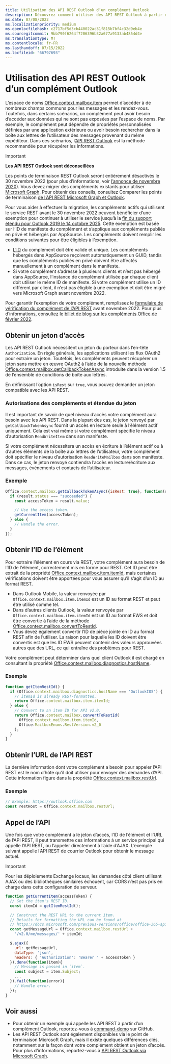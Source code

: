 ```yaml
---
title: Utilisation des API REST Outlook d’un complément Outlook
description: Découvrez comment utiliser des API REST Outlook à partir d’un complément Outlook pour obtenir un jeton d’accès.
ms.date: 07/08/2022
ms.localizationpriority: medium
ms.openlocfilehash: c2717bf5d3cb440022ac31f815b7bf4c32d9eb4e
ms.sourcegitcommit: 9bb790f6264f7206396b32a677a9133ab4854d4e
ms.translationtype: MT
ms.contentlocale: fr-FR
ms.lasthandoff: 07/15/2022
ms.locfileid: "66797693"
---
```

# <a name="use-the-outlook-rest-apis-from-an-outlook-add-in"></a>Utilisation des API REST Outlook d’un complément Outlook

L’espace de noms [Office.context.mailbox.item](/javascript/api/requirement-sets/outlook/preview-requirement-set/office.context.mailbox.item) permet d’accéder à de nombreux champs communs pour les messages et les rendez-vous. Toutefois, dans certains scénarios, un complément peut avoir besoin d’accéder aux données qui ne sont pas exposées par l’espace de noms. Par exemple, le complément peut dépendre de propriétés personnalisées définies par une application extérieure ou avoir besoin rechercher dans la boîte aux lettres de l’utilisateur des messages provenant du même expéditeur. Dans ces scénarios, l’[API REST Outlook](/outlook/rest) est la méthode recommandée pour récupérer les informations.

> [!IMPORTANT]
> **Les API REST Outlook sont déconseillées**
>
> Les points de terminaison REST Outlook seront entièrement désactivés le 30 novembre 2022 (pour plus d’informations, voir [l’annonce de novembre 2020](https://developer.microsoft.com/graph/blogs/outlook-rest-api-v2-0-deprecation-notice/)). Vous devez migrer des compléments existants pour utiliser [Microsoft Graph](/outlook/rest#outlook-rest-api-via-microsoft-graph). Pour obtenir des conseils, consultez Comparer les points de terminaison [de l’API REST Microsoft Graph et Outlook](/outlook/rest/compare-graph).
>
> Pour vous aider à effectuer la migration, les compléments actifs qui utilisent le service REST avant le 30 novembre 2022 peuvent bénéficier d’une exemption pour continuer à utiliser le service jusqu’à la [fin du support étendu pour Outlook 2019 le 14 octobre 2025](/lifecycle/end-of-support/end-of-support-2025). Cette exemption est basée sur l’ID de manifeste du complément et s’applique aux compléments publiés en privé et hébergés par AppSource. Les compléments doivent remplir les conditions suivantes pour être éligibles à l’exemption.
>
> - [L’ID](/javascript/api/manifest/id) du complément doit être valide et unique. Les compléments hébergés dans AppSource reçoivent automatiquement un GUID, tandis que les compléments publiés en privé doivent être affectés manuellement à un complément dans le manifeste.
> - Si votre complément s’adresse à plusieurs clients et n’est pas hébergé dans AppSource, l’instance de complément utilisée par chaque client doit utiliser le même ID de manifeste. Si votre complément utilise un ID différent par client, il n’est pas éligible à une exemption et doit être migré vers Microsoft Graph avant novembre 2022.
>
> Pour garantir l’exemption de votre complément, remplissez le [formulaire de vérification du complément de l’API REST](https://aka.ms/RESTCheck) avant novembre 2022. Pour plus d’informations, consultez le [billet de blog sur les compléments Office de février 2022](https://pnp.github.io/blog/office-add-ins-community-call/office-add-ins-community-call-february-9-2022/).

## <a name="get-an-access-token"></a>Obtenir un jeton d’accès

Les API REST Outlook nécessitent un jeton du porteur dans l’en-tête `Authorization`. En règle générale, les applications utilisent les flux OAuth2 pour extraire un jeton. Toutefois, les compléments peuvent récupérer un jeton sans mettre en œuvre OAuth2 à l’aide de la nouvelle méthode [Office.context.mailbox.getCallbackTokenAsync](/javascript/api/requirement-sets/outlook/preview-requirement-set/office.context.mailbox#methods) introduite dans la version 1.5 de l’ensemble de conditions de boîte aux lettres.

En définissant l’option `isRest` sur `true`, vous pouvez demander un jeton compatible avec les API REST.

### <a name="add-in-permissions-and-token-scope"></a>Autorisations des compléments et étendue du jeton

Il est important de savoir de quel niveau d’accès votre complément aura besoin avec les API REST. Dans la plupart des cas, le jeton renvoyé par `getCallbackTokenAsync` fournit un accès en lecture seule à l’élément actif uniquement. Cela est vrai même si votre complément spécifie le niveau d’autorisation `ReadWriteItem` dans son manifeste.

Si votre complément nécessitera un accès en écriture à l’élément actif ou à d’autres éléments de la boîte aux lettres de l’utilisateur, votre complément doit spécifier le niveau d’autorisation `ReadWriteMailbox` dans son manifeste. Dans ce cas, le jeton renvoyé contiendra l’accès en lecture/écriture aux messages, événements et contacts de l’utilisateur.

### <a name="example"></a>Exemple

```js
Office.context.mailbox.getCallbackTokenAsync({isRest: true}, function(result){
  if (result.status === "succeeded") {
    const accessToken = result.value;

    // Use the access token.
    getCurrentItem(accessToken);
  } else {
    // Handle the error.
  }
});
```

## <a name="get-the-item-id"></a>Obtenir l’ID de l’élément

Pour extraire l’élément en cours via REST, votre complément aura besoin de l’ID de l’élément, correctement mis en forme pour REST. Cet ID peut être extrait de la propriété [Office.context.mailbox.item.itemId](/javascript/api/requirement-sets/outlook/preview-requirement-set/office.context.mailbox.item#properties), mais certaines vérifications doivent être apportées pour vous assurer qu’il s’agit d’un ID au format REST.

- Dans Outlook Mobile, la valeur renvoyée par `Office.context.mailbox.item.itemId` est un ID au format REST et peut être utilisé comme tel.
- Dans d’autres clients Outlook, la valeur renvoyée par `Office.context.mailbox.item.itemId` est un ID au format EWS et doit être convertie à l’aide de la méthode [Office.context.mailbox.convertToRestId](/javascript/api/requirement-sets/outlook/preview-requirement-set/office.context.mailbox#methods).
- Vous devez également convertir l’ID de pièce jointe en ID au format REST afin de l’utiliser. La raison pour laquelle les ID doivent être convertis est que les ID EWS peuvent contenir des valeurs approuvées autres que des URL, ce qui entraîne des problèmes pour REST.

Votre complément peut déterminer dans quel client Outlook il est chargé en consultant la propriété [Office.context.mailbox.diagnostics.hostName](/javascript/api/outlook/office.diagnostics#outlook-office-diagnostics-hostname-member).

### <a name="example"></a>Exemple

```js
function getItemRestId() {
  if (Office.context.mailbox.diagnostics.hostName === 'OutlookIOS') {
    // itemId is already REST-formatted.
    return Office.context.mailbox.item.itemId;
  } else {
    // Convert to an item ID for API v2.0.
    return Office.context.mailbox.convertToRestId(
      Office.context.mailbox.item.itemId,
      Office.MailboxEnums.RestVersion.v2_0
    );
  }
}
```

## <a name="get-the-rest-api-url"></a>Obtenir l’URL de l’API REST

La dernière information dont votre complément a besoin pour appeler l’API REST est le nom d’hôte qu'il doit utiliser pour envoyer des demandes d’API. Cette information figure dans la propriété [Office.context.mailbox.restUrl](/javascript/api/requirement-sets/outlook/preview-requirement-set/office.context.mailbox#properties).

### <a name="example"></a>Exemple

```js
// Example: https://outlook.office.com
const restHost = Office.context.mailbox.restUrl;
```

## <a name="call-the-api"></a>Appel de l’API

Une fois que votre complément a le jeton d’accès, l’ID de l’élément et l’URL de l’API REST, il peut transmettre ces informations à un service principal qui appelle l’API REST, ou l’appeler directement à l’aide d’AJAX. L’exemple suivant appelle l’API REST de courrier Outlook pour obtenir le message actuel.

> [!IMPORTANT]
> Pour les déploiements Exchange locaux, les demandes côté client utilisant AJAX ou des bibliothèques similaires échouent, car CORS n’est pas pris en charge dans cette configuration de serveur.

```js
function getCurrentItem(accessToken) {
  // Get the item's REST ID.
  const itemId = getItemRestId();

  // Construct the REST URL to the current item.
  // Details for formatting the URL can be found at
  // https://docs.microsoft.com/previous-versions/office/office-365-api/api/version-2.0/mail-rest-operations#get-messages.
  const getMessageUrl = Office.context.mailbox.restUrl +
    '/v2.0/me/messages/' + itemId;

  $.ajax({
    url: getMessageUrl,
    dataType: 'json',
    headers: { 'Authorization': 'Bearer ' + accessToken }
  }).done(function(item){
    // Message is passed in `item`.
    const subject = item.Subject;
    ...
  }).fail(function(error){
    // Handle error.
  });
}
```

## <a name="see-also"></a>Voir aussi

- Pour obtenir un exemple qui appelle les API REST à partir d’un complément Outlook, reportez-vous à [command-demo](https://github.com/OfficeDev/outlook-add-in-command-demo) sur GitHub.
- Les API REST Outlook sont également disponibles via le point de terminaison Microsoft Graph, mais il existe quelques différences clés, notamment sur la façon dont votre complément obtient un jeton d’accès. Pour plus d’informations, reportez-vous à [API REST Outlook via Microsoft Graph](/outlook/rest/index#outlook-rest-api-via-microsoft-graph).
